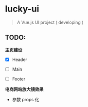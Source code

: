 # lucky-ui

> A Vue.js UI project ( developing )

## TODO:

**主页建设**

- [x] Header

- [ ] Main

- [ ] Footer

**电商网站放大镜效果**

- 参数 props 化
